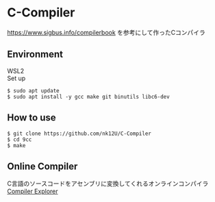 # C-Compiler
https://www.sigbus.info/compilerbook を参考にして作ったCコンパイラ

## Environment

WSL2  
Set up
```
$ sudo apt update
$ sudo apt install -y gcc make git binutils libc6-dev
```

## How to use

```
$ git clone https://github.com/nk12U/C-Compiler  
$ cd 9cc  
$ make  
```

## Online Compiler

C言語のソースコードをアセンブリに変換してくれるオンラインコンパイラ  
[Compiler Explorer](https://godbolt.org/)
